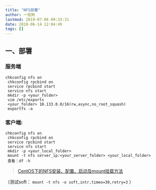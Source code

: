 ```yaml
---
title: "NFS部署"
author: 一张狗
lastmod: 2019-07-06 09:33:31
date: 2018-06-14 12:04:49
tags: []
---
```




## 一、部署

### 服务端
```
chkconfig nfs on  
 chkconfig rpcbind on  
 service rpcbind start  
 service nfs start  
 mkdir -p <your_folder>  
 vim /etc/exports  
 <your_folder> 10.133.0.0/16(rw,async,no_root_squash)  
 exportfs -a
```
### 客户端:
```
chkconfig nfs on  
 chkconfig rpcbind on  
 service rpcbind start  
 service nfs start  
 mkdir -p <your_local_folder>  
 mount -t nfs server_ip:<your_server_folder> <your_local_folder>  
 查看：df -h
```
> [CentOS下的NFS安装、配置、启动及mount挂载方法](http://www.oicto.com/unix-nfs-mount/)
 
 （测试soft： `mount -t nfs -o soft,intr,timeo=30,retry=3` ）


